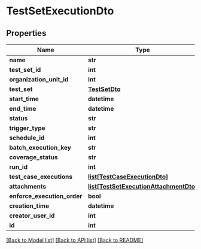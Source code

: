 # TestSetExecutionDto

## Properties
Name | Type | Description | Notes
------------ | ------------- | ------------- | -------------
**name** | **str** |  | [optional] 
**test_set_id** | **int** |  | [optional] 
**organization_unit_id** | **int** |  | [optional] 
**test_set** | [**TestSetDto**](TestSetDto.md) |  | [optional] 
**start_time** | **datetime** |  | [optional] 
**end_time** | **datetime** |  | [optional] 
**status** | **str** |  | [optional] 
**trigger_type** | **str** |  | [optional] 
**schedule_id** | **int** |  | [optional] 
**batch_execution_key** | **str** |  | [optional] 
**coverage_status** | **str** |  | [optional] 
**run_id** | **int** |  | [optional] 
**test_case_executions** | [**list[TestCaseExecutionDto]**](TestCaseExecutionDto.md) |  | [optional] 
**attachments** | [**list[TestSetExecutionAttachmentDto]**](TestSetExecutionAttachmentDto.md) |  | [optional] 
**enforce_execution_order** | **bool** |  | [optional] 
**creation_time** | **datetime** |  | [optional] 
**creator_user_id** | **int** |  | [optional] 
**id** | **int** |  | [optional] 

[[Back to Model list]](../README.md#documentation-for-models) [[Back to API list]](../README.md#documentation-for-api-endpoints) [[Back to README]](../README.md)


